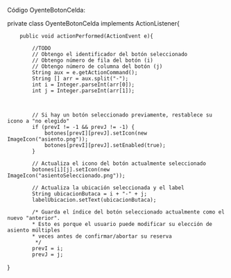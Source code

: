 Código OyenteBotonCelda:

private class OyenteBotonCelda implements ActionListener{

        public void actionPerformed(ActionEvent e){

            //TODO
            // Obtengo el identificador del botón seleccionado
            // Obtengo número de fila del botón (i)
            // Obtengo número de columna del botón (j)
            String aux = e.getActionCommand();
            String [] arr = aux.split("-");
            int i = Integer.parseInt(arr[0]);
            int j = Integer.parseInt(arr[1]);
            


            // Si hay un botón seleccionado previamente, restablece su icono a "no elegido"
            if (prevI != -1 && prevJ != -1) {
                botones[prevI][prevJ].setIcon(new ImageIcon("asiento.png"));
                botones[prevI][prevJ].setEnabled(true);
            }

            // Actualiza el icono del botón actualmente seleccionado
            botones[i][j].setIcon(new ImageIcon("asientoSeleccionado.png"));

            // Actualiza la ubicación seleccionada y el label
            String ubicacionButaca = i + "-" + j;
            labelUbicacion.setText(ubicacionButaca);

            /* Guarda el índice del botón seleccionado actualmente como el nuevo "anterior".
            * Esto es porque el usuario puede modificar su elección de asiento múltiples 
            * veces antes de confirmar/abortar su reserva
             */
            prevI = i;
            prevJ = j;
            
}
    
